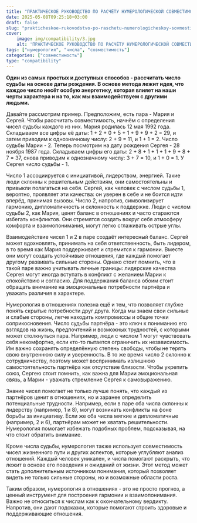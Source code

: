 ```yaml
---
title: "ПРАКТИЧЕСКОЕ РУКОВОДСТВО ПО РАСЧЁТУ НУМЕРОЛОГИЧЕСКОЙ СОВМЕСТИМОСТИ"
date: 2025-05-08T09:25:18+03:00
draft: false
slug: "prakticheskoe-rukovodstvo-po-raschetu-numerologicheskoy-sovmestimosti"
cover:
    image: img/compatibility/3.jpg
    alt: 'ПРАКТИЧЕСКОЕ РУКОВОДСТВО ПО РАСЧЁТУ НУМЕРОЛОГИЧЕСКОЙ СОВМЕСТИМОСТИ'
tags: ["нумерология", "числа", "совместимость"]
categories: ["совместимость"]
type: "compatibility"
---
```


**Один из самых простых и доступных способов - рассчитать число судьбы на основе даты рождения. В основе метода лежит идея, что каждое число несёт особую энергетику, которая влияет на наши черты характера и на то, как мы взаимодействуем с другими людьми.**

Давайте рассмотрим пример. Предположим, есть пара - Мария и Сергей. Чтобы рассчитать совместимость, начнём с определения чисел судьбы каждого из них. Мария родилась 12 мая 1992 года. Складываем все цифры её даты: 1 + 2 + 0 + 5 + 1 + 9 + 9 + 2 = 29, и затем приводим к однозначному числу: 2 + 9 = 11, и 1 + 1 = 2. Число судьбы Марии - 2. Теперь посмотрим на дату рождения Сергея - 28 ноября 1987 года. Складываем цифры его даты: 2 + 8 + 1 + 1 + 1 + 9 + 8 + 7 = 37, снова приводим к однозначному числу: 3 + 7 = 10, и 1 + 0 = 1. У Сергея число судьбы - 1.

Число 1 ассоциируется с инициативой, лидерством, энергией. Такие люди склонны к решительным действиям, они самостоятельны и привыкли полагаться на себя. Сергей, как человек с числом судьбы 1, вероятно, проявляет эти качества: он уверен в себе и не боится идти вперёд, принимая вызовы. Число 2, напротив, символизирует гармонию, дипломатичность и склонность к поддержке. Люди с числом судьбы 2, как Мария, ценят баланс в отношениях и часто стараются избегать конфликтов. Они стремятся создать вокруг себя атмосферу комфорта и взаимопонимания, могут легко сглаживать острые углы.

Взаимодействие чисел 1 и 2 в паре создаёт интересный баланс. Сергей может вдохновлять, принимать на себя ответственность, быть лидером, в то время как Мария поддерживает и стремится к гармонии. Вместе они могут создать устойчивые отношения, где каждый помогает другому развивать сильные стороны. Однако стоит помнить, что в такой паре важно учитывать личные границы: лидерские качества Сергея могут иногда вступать в конфликт с желанием Марии к спокойствию и согласию. Для поддержания баланса обоим стоит обращать внимание на эмоциональные потребности партнёра и уважать различия в характере.

Нумерология в отношениях полезна ещё и тем, что позволяет глубже понять скрытые потребности друг друга. Когда мы знаем свои сильные и слабые стороны, легче находить компромиссы и общие точки соприкосновения. Число судьбы партнёра - это ключ к пониманию его взглядов на жизнь, предпочтений и возможных трудностей, с которыми может столкнуться пара. Например, люди с числом 1 могут чувствовать себя некомфортно, если кто-то пытается ограничить их независимость. Им важно сохранять определённую степень свободы, чтобы не терять свою внутреннюю силу и уверенность. В то же время число 2 склонно к сотрудничеству, поэтому может воспринимать излишнюю самостоятельность партнёра как отсутствие близости. Чтобы укрепить союз, Сергею стоит помнить, как важна для Марии эмоциональная связь, а Марии - уважать стремление Сергея к самовыражению.

Знание чисел помогает не только лучше понять, что каждый из партнёров ценит в отношениях, но и заранее определить потенциальные трудности. Например, если в паре оба числа склонны к лидерству (например, 1 и 8), могут возникать конфликты на фоне борьбы за инициативу. Если же оба числа мягкие и дипломатичные (например, 2 и 6), партнёрам может не хватать решительности. Нумерология помогает избежать подобных проблем, подсказывая, на что стоит обратить внимание.

Кроме числа судьбы, нумерология также использует совместимость чисел жизненного пути и других аспектов, которые углубляют анализ отношений. Каждый человек уникален, и числа помогают раскрыть, что лежит в основе его поведения и ожиданий от жизни. Этот метод может стать дополнительным источником понимания, который позволяет видеть не только сильные стороны, но и возможные области роста.


Таким образом, нумерология в отношениях - это не просто прогноз, а ценный инструмент для построения гармонии и взаимопонимания. Важно не относиться к числам как к окончательному вердикту. Напротив, они дают подсказки, которые помогают строить здоровые и поддерживающие отношения.

